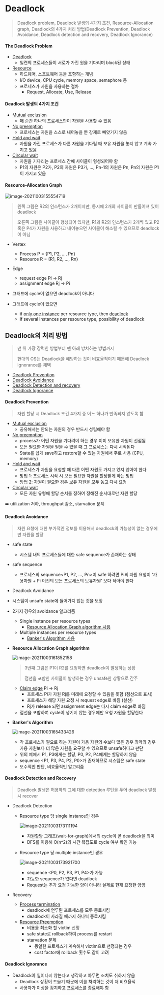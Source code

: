# Deadlock

> Deadlock problem, Deadlock 발생의 4가지 조건, Resource-Allocation graph, Deadlock의 4가지 처리 방법(Deadlock Prevention, Deadlock Avoidance, Deadlock detection and recovery, Deadlock Ignorance)



#### The Deadlock Problem

- <u>Deadlock</u>
  - 일련의 프로세스들이 서로가 가진 원을 기다리며 block된 상태
- <u>Resource</u>
  - 하드웨어, 소프트웨어 등을 포함하는 개념
  - I/O device, CPU cycle, memory space, semaphore 등
  - 프로세스가 자원을 사용하는 절차
    - Request, Allocate, Use, Release



#### Deadlock 발생의 4가지 조건

- <u>Mutual exclusion</u>
  - 매 순간 하나의 프로세스만이 자원을 사용할 수 있음
- <u>No preemption</u>
  - 프로세스는 자원을 스스로 내어놓을 뿐 강제로 빼앗기지 않음
- <u>Hold and wait</u>
  - 자원을 가진 프로세스가 다른 자원을 기다릴 때 보유 자원을 놓지 않고 계속 가지고 있음
- <u>Circular wait</u>
  - 자원을 기다리는 프로세스 간에 사이클이 형성되어야 함
  - P1의 자원은 P2가, P2의 자원은 P3가, ..., Pn-1의 자원은 Pn, Pn의 자원은 P1이 가지고 있음



#### Resource-Allocation Graph 

![image-20211003155554719](operating_system.assets/image-20211003155554719.png)

> 왼쪽 그림은 R2의 인스턴스가 2개이지만, 동시에 2개의 사이클이 만들어져 있어 <u>deadlock</u>
>
> 오른쪽 그림은 사이클이 형성되어 있지만, R1과 R2의 인스턴스가 2개씩 있고 P2혹은 P4가 자원을 사용하고 내어놓으면 사이클이 해소될 수 있으므로  deadlock이 아님

- Vertex
  - Process P = {P1, P2, ..., Pn}
  - Resource R = {R1, R2, ..., Rn}
- Edge
  - request edge Pi → Rj
  - assignment edge Rj → Pi

- 그래프에 cycle이 없으면 deadlock이 아니다
- 그래프에 cycle이 있으면
  - if <u>only one instance</u> per resource type, then <u>deadlock</u>
  - if several instances per resource type, possibility of deadlock



## Deadlock의 처리 방법

> 맨 위 가장 강력한 방법부터 맨 아래 방치하는 방법까지
>
> 현대의 OS는 Deadlock을 예방하는 것이 비효율적이기 때문에 Deadlock Ignorance를 채택

- <u>Deadlock Prevention</u> 
- <u>Deadlock Avoidance</u>
- <u>Deadlock Detection and recovery</u>
- <u>Deadlock Ignorance</u>



#### Deadlock Prevention

> 자원 할당 시 Deadlock 조건 4가지 중 어느 하나가 만족되지 않도록 함

- <u>Mutual exclusion</u>
  - 공유해서는 안되는 자원의 경우 반드시 성립해야 함
- <u>No preemption</u>
  - process가 어떤 자원을 기다려야 하는 경우 이미 보유한 자원이 선점됨
  - 모든 필요한 자원을 얻을 수 있을 때 그 프로세스는 다시 시작된다
  - State를 쉽게 save하고 restore할 수 있는 자원에서 주로 사용 (CPU, memory)
- <u>Hold and wait</u>
  - 프로세스가 자원을 요청할 때 다른 어떤 자원도 가지고 있지 않아야 한다
  - 방법 1: 프로세스 시작 시 모든 필요한 자원을 할당받게 하는 방법
  - 방법 2: 자원이 필요한 경우 보유 자원을 모두 놓고 다시 요청
- <u>Circular wait</u>
  - 모든 자원 유형에 할당 순서를 정하여 정해진 순서대로만 자원 할당

:arrow_right: utilization 저하, throughput 감소, starvation 문제



#### Deadlock Avoidance

> 자원 요청에 대한 부가적인 정보를 이용해서 deadlock의 가능성이 없는 경우에만 자원을 할당

- safe state

  - 시스템 내의 프로세스들에 대한 safe sequence가 존재하는 상태

- safe sequence

  - 프로세스의 sequence<P1, P2, ..., Pn>이 safe 하려면 Pi의 자원 요청이 '가용자원 + Pi 이전의 모든 프로세스의 보유자원' 보다 작아야 한다

-  Deadlock Avoidance

  - 시스템이 unsafe state에 들어가지 않는 것을 보장
  - 2가지 경우의 avoidance 알고리즘
    - Single instance per resource types
      - <u>Resource Allocation Graph algorithm 사용</u>
    - Multiple instances per resource types
      - <u>Banker's Algorithm 사용</u>

- **Resource Allocation Graph algorithm**

  ![image-20211003161852158](operating_system.assets/image-20211003161852158.png)

  > 3번째 그림은 P1이 R2를 요청하면 deadlock이 발생하는 상황
  >
  > 점선을 포함한 사이클이 발생하는 경우 unsafe한 상황으로 간주

  - <u>Claim edge</u> Pi → Rj
    - 프로세스 Pi가 자원 Rj를 미래에 요청할 수 있음을 뜻함 (점선으로 표시)
    - 프로세스가 해당 자원 요청 시 request edge로 바뀜 (실선)
    - Rj가 release 되면 assignment edge는 다시 claim edge로 바뀜
  - 점선을 포함하여 cycle이 생기지 않는 경우에만 요청 자원을 할당한다

- **Banker's Algorithm**

  ![image-20211003165433426](operating_system.assets/image-20211003165433426.png)

  - 각 프로세스가 필요로 하는 자원이 가용 자원의 수보다 많은 경우 최악의 경우 가용 자원보다 더 많은 자원을 요구할 수 있으므로 unsafe하다고 판단
  - 위의 예에서 P1, P3에게는 할당, P0, P2, P4에게는 할당하지 않음
  - sequence <P1, P3, P4, P2, P0>가 존재하므로 시스템은 safe state
  - 보수적인 판단, 비효율적인 알고리즘



#### Deadlock Detection and Recovery

> Deadlock 발생은 허용하되 그에 대한 detection 루틴을 두어 deadlock 발생 시 recover

- Deadlock Detection

  - Resource type 당 single instance인 경우

    ![image-20211003173111194](operating_system.assets/image-20211003173111194.png)

    - 자원할당 그래프(wait-for-graph)에서의 cycle이 곧 deadlock을 의미
    - DFS를 이용해 O(n^2)의 시간 복잡도로 cycle 여부 확인 가능

  - Resource type 당 multiple instance인 경우

    ![image-20211003173921700](operating_system.assets/image-20211003173921700.png)

    - sequence <P0, P2, P3, P1, P4>가 가능
    - 가능한 sequence가 없다면 deadlock
    - Request는 추가 요청 가능한 양이 아니라 실제로 현재 요청한 양임

- Recovery
  - <u>Process termination</u>
    - deadlock에 연루된 프로세스를 모두 종료시킴
    - deadlock이 사라질 때까지 하나씩 종료시킴
  - <u>Resource Preemption</u>
    - 비용을 최소화 할 victim 선정
    - safe state로 rollback하여 process를 restart
    - starvation 문제
      - 동일한 프로세스가 계속해서 victim으로 선정되는 경우
      - cost factor에 rollback 횟수도 같이 고려



#### Deadlock Ignorance

- Deadlock이 일어나지 않는다고 생각하고 아무런 조치도 취하지 않음
  - Deadlock 상황이 드물기 때문에 이를 처리하는 것이 더 비효율적
  - 사용자가 이상을 감지하고 프로세스를 종료해야 함